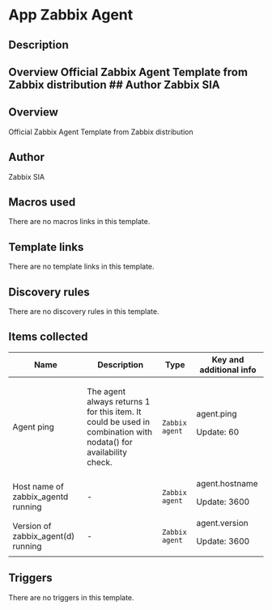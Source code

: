 # App Zabbix Agent

## Description

## Overview Official Zabbix Agent Template from Zabbix distribution ## Author Zabbix SIA 

## Overview

Official Zabbix Agent Template from Zabbix distribution



## Author

Zabbix SIA

## Macros used

There are no macros links in this template.

## Template links

There are no template links in this template.

## Discovery rules

There are no discovery rules in this template.

## Items collected

|Name|Description|Type|Key and additional info|
|----|-----------|----|----|
|Agent ping|<p>The agent always returns 1 for this item. It could be used in combination with nodata() for availability check.</p>|`Zabbix agent`|agent.ping<p>Update: 60</p>|
|Host name of zabbix_agentd running|<p>-</p>|`Zabbix agent`|agent.hostname<p>Update: 3600</p>|
|Version of zabbix_agent(d) running|<p>-</p>|`Zabbix agent`|agent.version<p>Update: 3600</p>|
## Triggers

There are no triggers in this template.

